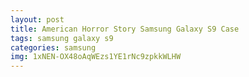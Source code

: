 ```yaml
---
layout: post
title: American Horror Story Samsung Galaxy S9 Case
tags: samsung galaxy s9
categories: samsung
img: 1xNEN-OX48oAqWEzs1YE1rNc9zpkkWLHW
---
```

